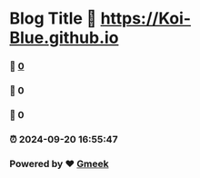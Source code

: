 # Blog Title :link: https://Koi-Blue.github.io 
### :page_facing_up: [0](https://Koi-Blue.github.io/tag.html) 
### :speech_balloon: 0 
### :hibiscus: 0 
### :alarm_clock: 2024-09-20 16:55:47 
### Powered by :heart: [Gmeek](https://github.com/Meekdai/Gmeek)
